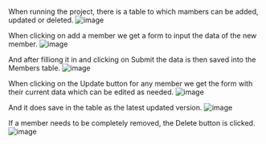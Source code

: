 When running the project, there is a table to which mambers can be added, updated or deleted.
![image](https://github.com/Emu55/Basic-CRUD-Project-Django/assets/94719071/0e5ed249-746c-4e65-a362-7c5cc19e77f8)


When clicking on add a member we get a form to input the data of the new member.
![image](https://github.com/Emu55/Basic-CRUD-Project-Django/assets/94719071/ba071b73-4928-4ccb-8347-ad1168fb4cf4)

And after filliong it in and clicking on Submit the data is then saved into the Members table.
![image](https://github.com/Emu55/Basic-CRUD-Project-Django/assets/94719071/c08ab1d7-7abc-470f-8a75-767966df3d63)


When clicking on the Update button for any member we get the form with their current data which can be edited as needed.
![image](https://github.com/Emu55/Basic-CRUD-Project-Django/assets/94719071/d0059978-bad1-4c06-a432-9a4f2a42159c)

And it does save in the table as the latest updated version.
![image](https://github.com/Emu55/Basic-CRUD-Project-Django/assets/94719071/9434e04b-f715-452e-99a0-6ae7b601a565)


If a member needs to be completely removed, the Delete button is clicked.
![image](https://github.com/Emu55/Basic-CRUD-Project-Django/assets/94719071/e08a4e50-2697-46c2-984c-5ea35f3bc158)
